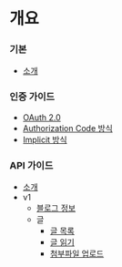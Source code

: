 # 개요

### 기본
- [소개](README.md)

### 인증 가이드
- [OAuth 2.0](auth/README.md)
- [Authorization Code 방식](auth/authorization_code.md)
- [Implicit 방식](auth/implicit.md)

### API 가이드
- [소개](apis/README.md)
- v1
  - [블로그 정보](apis/v1/blog.md)
  - 글
    - [글 목록](apis/v1/post/list.md)
    - [글 읽기](apis/v1/post/read.md)
    - [첨부파일 업로드](apis/v1/post/attach.md)
